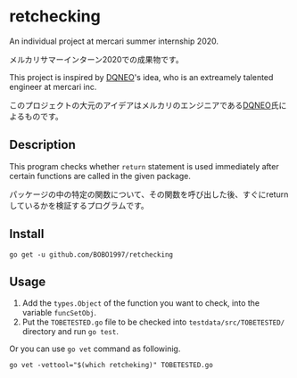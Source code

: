 # retchecking

An individual project at mercari summer internship 2020.

メルカリサマーインターン2020での成果物です。

This project is inspired by [DQNEO](https://twitter.com/DQNEO)'s idea, who is an extreamely talented engineer at mercari inc.

このプロジェクトの大元のアイデアはメルカリのエンジニアである[DQNEO](https://twitter.com/DQNEO)氏によるものです。

## Description

This program checks whether `return` statement is used immediately after certain functions are called in the given package.

パッケージの中の特定の関数について、その関数を呼び出した後、すぐにreturnしているかを検証するプログラムです。

## Install

`go get -u github.com/BOBO1997/retchecking`

## Usage

1. Add the `types.Object` of the function you want to check, into the variable `funcSetObj`.
2. Put the `TOBETESTED.go` file to be checked into `testdata/src/TOBETESTED/` directory and run `go test`.

Or you can use `go vet` command as followinig.

`go vet -vettool="$(which retcheking)" TOBETESTED.go`